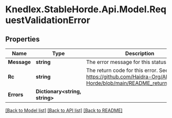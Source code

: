 # Knedlex.StableHorde.Api.Model.RequestValidationError

## Properties

Name | Type | Description | Notes
------------ | ------------- | ------------- | -------------
**Message** | **string** | The error message for this status code. | [optional] 
**Rc** | **string** | The return code for this error. See: https://github.com/Haidra-Org/AI-Horde/blob/main/README_return_codes.md | 
**Errors** | **Dictionary&lt;string, string&gt;** |  | [optional] 

[[Back to Model list]](../README.md#documentation-for-models) [[Back to API list]](../README.md#documentation-for-api-endpoints) [[Back to README]](../README.md)

